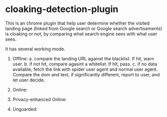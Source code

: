 # cloaking-detection-plugin
This is an chrome plugin that help user determine whether the visited landing page
(linked from Google search or Google search advertisements) is cloaking or not,
by comparing what search engine sees with what user sees.

It has several working mode.
1. Offline: 
	a. compare the landing URL against the blacklist. If hit, warn user.
	b. if not hit, compare agasint a whitelist. If hit, pass.
	c. if no data available, fetch the link with spider user agent and
	normal user agent. Compare the dom and text, if significantly different,
	report to user, and let user decide.

2. Online:

3. Privacy-enhanced Online:

4. Unguarded:


